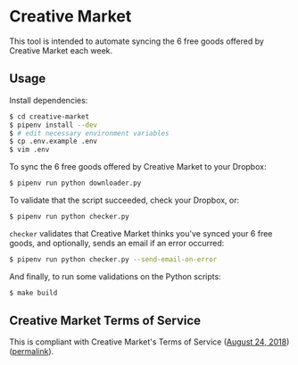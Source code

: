 # Creative Market

This tool is intended to automate syncing the 6 free goods offered by Creative
Market each week.


## Usage

Install dependencies:

```sh
$ cd creative-market
$ pipenv install --dev
$ # edit necessary environment variables
$ cp .env.example .env
$ vim .env
```

To sync the 6 free goods offered by Creative Market to your Dropbox:

```sh
$ pipenv run python downloader.py
```

To validate that the script succeeded, check your Dropbox, or:

```sh
$ pipenv run python checker.py
```

`checker` validates that Creative Market thinks you've synced your 6 free
goods, and optionally, sends an email if an error occurred:

```sh
$ pipenv run python checker.py --send-email-on-error
```

And finally, to run some validations on the Python scripts:

```sh
$ make build
```


## Creative Market Terms of Service

This is compliant with Creative Market's Terms of Service ([August 24,
2018](https://web.archive.org/web/20180824022212/creativemarket.com/terms))
([permalink](https://creativemarket.com/terms)).
